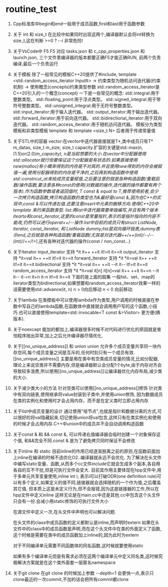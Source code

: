 # routine_test
1. Cpp标准库中begin和end一般用于成员函数,first和last用于函数参数

2. 关于 int 和 size_t
    在比较中如果同时出现这两个,编译器默认会将int转换为size_t,这在判断 >=0 ? --i 非常危险!

3. 关于VsCode中 F5
    F5 对应 tasks.json 和 c_cpp_properties.json 和 launch.json, 三个文件里编译器的版本都要正确F5才能正确RUN, 前两个负责编译,最后一个负责运行

4. 关于模板
    除了一般常见的模板C++20提供了#include<iterator>, template <std::random_access_iterator InputIt> -> 约束类型为随机访问迭代器(约束机制) -> 使用概念(concepts)约束类型参数
    std::random_access_iterator是C++20引入的一个概念(concept)
    一下是一些常见的概念:
        std::integral:用于整数类型。
        std::floating_point:用于浮点类型。
        std::signed_integral:用于带符号整数类型。
        std::unsigned_integral:用于无符号整数类型。
        std::input_iterator:用于输入迭代器。
        std::output_iterator:用于输出迭代器。
        std::forward_iterator:用于前向迭代器。
        std::bidirectional_iterator:用于双向迭代器。
        std::random_access_iterator:用于随机访问迭代器。
    模板分为类型模板和非类型模板
    template <class T> 和 template <size_t N> 后者用于传递常量值

5. 关于STL中的容器
    vector:在vector中迭代器直接就是T*,类中成员只有T* m_datas, size_t m_size, size_t capacity.扩容的关键是std::max(n, (1.5)or(2.0)*m_capacity), n是当前想要的大小.在vector中分配器使用
        std::allocator<T>就行但要保证这个分配器是有状态的.如果直接使用new(malloc)有小概率得到的内存是不对其的.并且使用new得到的内存会被赋值一遍,使用分配器得到的内存是干净的,之后再到构造函数中使用
        std::constrcut_at来给成员变量赋值.之后要注意的就是各种构造函数/重载函数/操作函数,要注意各种const的使用(对数据的操作,迭代器的操作都要有两个版本).作为函数参数或者返回值时, T const & equal
        to T,推荐使用前者,会少一次拷贝构造函数,拷贝构造函数的类型也为&最好是const &,因为在C++的实现中,const &可以传递右值.还要注意insert中元素的搬移方向.使用C++20中template<concepts Input>
        来约束函数类型.
    list:再list中迭代器需要单独编写,并且有两个版本itearto和const_iterator,这里的const是常量指针,表示的是指针指向的内容不能改,仍然可以进行operat++/--操作.list中目前的成员只有struct ListNode, iterator,
        const_iterator, 和 ListNode dummy;list是双向循环链表,dummy表示end,之后就是各种构造函数/重载函数(尤其是对迭代器++/++(int)/--/--(int)/*/==/!=),还有各种对迭代器的操作(const / non_const...)

6. 关于iterator
    input_iterator 支持 *it it++ ++it it!=it it==it
    output_iterator 支持 *it=val it++ ++it it!=it it==it
    forward_iterator 支持 *it *it=val it++ ++it it!=it it==it
    bidirectional 支持 *it *it=val it++ ++it --it it-- it!=it it==it
    random_access_iterator 支持 *it *it=val it[n] it[n]=val it++ ++it it+=n --it it-- it-=n it+n it-n it!=it it==it
    下面的是上面的超集
    一般list、set、map的iterator类型为bidirectional,如果想要和random_access_iterator效果一样的话需要使用std::advance(it, n) n > 0向后移动 n < 0 向前移动.

7. 关于lambda
    在类模板中可以使用lambda作为类型,用户调用的时候直接在参数中写自己的lambda函数,在函数体中直接就会调用用户写的这个函数,小技巧.也可以直接使用template<std::invocable<T const &>Visitor> 更方便(俩版本).

8. 关于noexcept
    能加的都加上,编译器很多时候不对代码进行优化的原因就是害怕程序抛出异常,加上之后允许编译器尽情优化.

9. 关于[[no_unique_address]] 和 union
    union 允许多个成员变量共享同一块内存空间,每个成员变量之间是互斥的,任何时刻只有一个成员有效.
    [[no_unique_address]] 主要是用在类中有空类成员变量的情况,比如分配器,理论上来说空类并不需要内存,但是编译器默认会分配1个byte,由于内存对齐会导致较多浪费,所以使用[[no_unqiue_address]]让编译器优化内存布局,减少类的大小.

10. 关于减少类大小的方法
    针对空类可以使用[[no_unique_address]]修饰
    针对类中有双向链表,使用继承将value封装到子类中,并使用union修饰, 因为数据成员在类的实例化和使用时才会占用内存，而不是在定义类时立即占用内存

11. 关于list中成员变量的设计
    通过使用"哑节点",也就是指针和数据分离的方式,可以很好的将val隐藏起来,切记使用union将val包含,这样只有在类实例化和使用的时候才会占用内存.C++中union中的成员并不会自动调用构造函数

12. 关于const & 和 &&
    const &, 可以传递右值编译器会临时创建一个对象保存这个值, 和&&完全不同.const & 是为了避免拷贝同时保证不会修改

13. 关于inline 和 static
    目前inline的作用已经逐渐脱离之前的原则,在函数前面加上inline在编译的时候不选优化O2..编译器就永远不会优化.
    为了解决在头文件中编写static变量、函数,从而多个cc文件include它就会生成多个副本,各自用各自的互不干扰,但是可执行文件会变大.
    目前其作用主要体现在hpp文件中,用于多单元共享变量使用,inline int i; 表示i可以打破ODR(one definition rule)可以有多个定义,如果定义的值不同,链接器就会选择随机的一个作为值,之后覆盖其它值,
    但本质上这是未定义行为,但不会报错,因为这是链接器的工作,所以在hpp文件中定义inline 这样无论是在main.cc中还是其他.cc中包含这个头文件只会有一份.会减小用static修饰的可执行文件大小

    在源文件中定义一次,在头文件中声明也可以解决问题.

    在头文件的class中成员函数的定义都默认是inline,而声明时extern
    如果在头文件中的class中的成员函数是声明,而在这个头文件中在类的外面定义了函数,这个时候是需要在类中的成员函数加上inline的,因为此时为extern

    对于不同编译单元需要不同函数体的同名函数,这时候就要使用static

    如果有多个编译单元但是有需求必须在这两个编译单元中定义同名类,这时候究极解决方案就是在这个类外面套一层匿名namespace

14. 关于git clone
    在git clone 的时候加上参数 --depth=1 会更快一点,表示只clone最近的一次commit,不加的话会把所有commit都clone